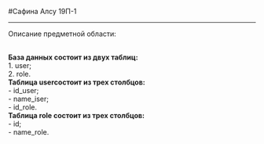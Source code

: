 #Сафина Алсу 19П-1

_____

Описание предметной области:

<br/>**База данных состоит из двух таблиц:**
		<br/>1. user;
		<br/>2. role.
<br/>**Таблица userсостоит из трех столбцов:**
		<br/> - id_user;
		<br/> - name_iser;
		<br/> - id_role.
<br/>**Таблица role состоит из трех столбцов:**
		<br/> - id;
		<br/> - name_role.